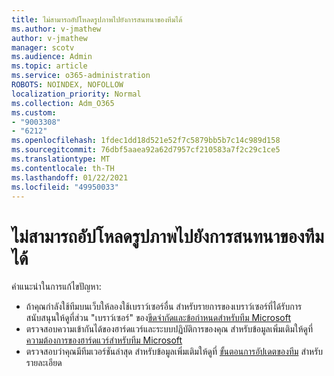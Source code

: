 ```yaml
---
title: ไม่สามารถอัปโหลดรูปภาพไปยังการสนทนาของทีมได้
ms.author: v-jmathew
author: v-jmathew
manager: scotv
ms.audience: Admin
ms.topic: article
ms.service: o365-administration
ROBOTS: NOINDEX, NOFOLLOW
localization_priority: Normal
ms.collection: Adm_O365
ms.custom:
- "9003308"
- "6212"
ms.openlocfilehash: 1fdec1dd18d521e52f7c5879bb5b7c14c989d158
ms.sourcegitcommit: 76dbf5aaea92a62d7957cf210583a7f2c29c1ce5
ms.translationtype: MT
ms.contentlocale: th-TH
ms.lasthandoff: 01/22/2021
ms.locfileid: "49950033"
---
```

# <a name="cant-upload-an-image-to-a-teams-chat"></a>ไม่สามารถอัปโหลดรูปภาพไปยังการสนทนาของทีมได้

คำแนะนำในการแก้ไขปัญหา:

- ถ้าคุณกำลังใช้ทีมบนเว็บให้ลองใช้เบราว์เซอร์อื่น สำหรับรายการของเบราว์เซอร์ที่ได้รับการสนับสนุนให้ดูที่ส่วน "เบราว์เซอร์" ของ[ขีดจำกัดและข้อกำหนดสำหรับทีม Microsoft](https://docs.microsoft.com/microsoftteams/limits-specifications-teams)
- ตรวจสอบความเข้ากันได้ของฮาร์ดแวร์และระบบปฏิบัติการของคุณ สำหรับข้อมูลเพิ่มเติมให้ดูที่[ความต้องการของฮาร์ดแวร์สำหรับทีม Microsoft](https://docs.microsoft.com/microsoftteams/hardware-requirements-for-the-teams-app)
- ตรวจสอบว่าคุณมีทีมเวอร์ชันล่าสุด สำหรับข้อมูลเพิ่มเติมให้ดูที่ [ขั้นตอนการอัปเดตของทีม](https://docs.microsoft.com/microsoftteams/teams-client-update) สำหรับรายละเอียด
